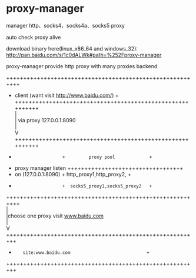 proxy-manager
============

manager http、socks4、socks4a、socks5 proxy

auto check proxy alive  



download binary here(linux_x86_64 and windows_32): <http://pan.baidu.com/s/1c0dALWk#path=%252Fproxy-manager>  


proxy-manager provide http proxy with many proxies backend  

++++++++++++++++++++++++++++++++++++++++++++++++++++++++++  
+ client (want visit http://www.baidu.com/)              +  
++++++++++++++++++++++++++++++++++++++++++++++++++++++++++  
                        |  
                        |  via proxy 127.0.0.1:8090  
                        |  
                        V  
++++++++++++++++++++++++++++++++++++++++++++++++++++++++++  
+                       +         proxy pool             +  
+ proxy manager listen  ++++++++++++++++++++++++++++++++++  
+ on (127.0.0.1:8090)   +  http_proxy1,http_proxy2,      +  
+                       +  socks5_proxy1,socks5_proxy2   +  
++++++++++++++++++++++++++++++++++++++++++++++++++++++++++  
                        |  
                        |choose one proxy visit www.baidu.com  
                        |  
                        V  
+++++++++++++++++++++++++++++++++++++++++++++++++++++++++  
+        site:www.baidu.com                             +  
+++++++++++++++++++++++++++++++++++++++++++++++++++++++++  